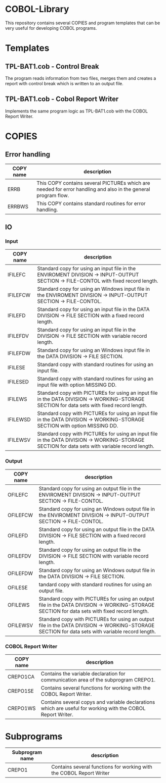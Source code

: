 # COBOL-Library
 This repository contains several COPIES and program templates that can be very useful for developing COBOL programs.

# Templates

## TPL-BAT1.cob - Control Break
The program reads information from two files, merges them and creates a report with control break which is written to an output file.

## TPL-BAT1.cob - Cobol Report Writer
Implements the same program logic as TPL-BAT1.cob with the COBOL Report Writer.

# COPIES

## Error handling
| COPY name | description  |
|-----------|--------------|
| ERRB      | This COPY contains several PICTUREs which are needed for error handling and also in the general program flow. |
| ERRBWS    | This COPY contains standard routines for error handling. |

## IO

### Input
| COPY name | description  |
|-----------|--------------|
| IFILEFC   | Standard copy for using an input file in the ENVIROMENT DIVISION -> INPUT-OUTPUT SECTION -> FILE-CONTOL with fixed record length. |
| IFILEFCW  | Standard copy for using an Windows input file in the ENVIROMENT DIVISION -> INPUT-OUTPUT SECTION -> FILE-CONTOL. |
| IFILEFD   | Standard copy for using an input file in the DATA DIVISION -> FILE SECTION with a fixed record length. |
| IFILEFDV  | Standard copy for using an input file in the DIVISION -> FILE SECTION with variable record length. |
| IFILEFDW  | Standard copy for using an Windows input file in the DATA DIVISION -> FILE SECTION. |
| IFILESE   | Standard copy with standard routines for using an input file. |
| IFILESED  | Standard copy with standard routines for using an input file with option MISSING DD. |
| IFILEWS   | Standard copy with PICTUREs for using an input file in the DATA DIVISION -> WORKING-STORAGE SECTION for data sets with fixed record length. |
| IFILEWSD  | Standard copy with PICTUREs for using an input file in the DATA DIVISION -> WORKING-STORAGE SECTION with option MISSING DD. |
| IFILEWSV  | Standard copy with PICTUREs for using an input file in the DATA DIVISION -> WORKING-STORAGE SECTION for data sets with variable record length. |


### Output
| COPY name | description  |
|-----------|--------------|
| OFILEFC   | Standard copy for using an output file in the ENVIROMENT DIVISION -> INPUT-OUTPUT SECTION -> FILE-CONTOL. |
| OFILEFCW  | Standard copy for using an Windows output file in the ENVIROMENT DIVISION -> INPUT-OUTPUT SECTION -> FILE-CONTOL. |
| OFILEFD   | Standard copy for using an output file in the DATA DIVISION -> FILE SECTION with a fixed record length. |
| OFILEFDV  | Standard copy for using an output file in the DIVISION -> FILE SECTION with variable record length. |
| OFILEFDW  | Standard copy for using an Windows output file in the DATA DIVISION -> FILE SECTION. |
| OFILESE   | tandard copy with standard routines for using an output file. |
| OFILEWS   | Standard copy with PICTUREs for using an output file in the DATA DIVISION -> WORKING-STORAGE SECTION for data sets with fixed record length. |
| OFILEWSV  | Standard copy with PICTUREs for using an output file in the DATA DIVISION -> WORKING-STORAGE SECTION for data sets with variable record length. |

### COBOL Report Writer
| COPY name | description  |
|-----------|--------------|
| CREPO1CA  | Contains the variable declaration for communication area of the subprogram CREPO1. |
| CREPO1SE  | Contains several functions for working with the COBOL Report Writer. |
| CREPO1WS  | Contains several copys and variable declarations which are useful for working with the COBOL Report Writer. |

# Subprograms
| Subprogram name | description  |
|-----------------|--------------|
| CREPO1          | Contains several functions for working with the COBOL Report Writer |
